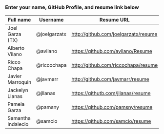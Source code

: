 ### Enter your name, GitHub Profile, and resume link below


| Full name          | Username          | Resume URL                                | Website URL                  |
|--------------------|-------------------|-------------------------------------------|------------------------------|
| Joel Garza (TX)    | @joelgarzatx      | http://github.com/joelgarzatx/resume      |                              |
| Alberto Vilano     | @avilano          | https://github.com/avilano/Resume         | https://avilano.github.io/   |
| Ricco Chapa        | @riccochapa       | http://github.com/riccochapa/resume       | https://riccochapa.github.io |                 | Steve Alvarado     | @stevealvaradorgv | http://github.com/stevealvaradorgv/resume |                              |
| Javier Marroquin   | @javmarr          | http://github.com/javmarr/resume          |                              |
| Jackelyn Llanas    | @jllanas          | https://githutb.com/jllanas/resume        |                              |
| Pamela Garza       | @pamsny           | https://github.com/pamsny/resume          |                              |
| Samantha Indalecio | @samcio           | https://github.com/samcio/resume          |                              |

